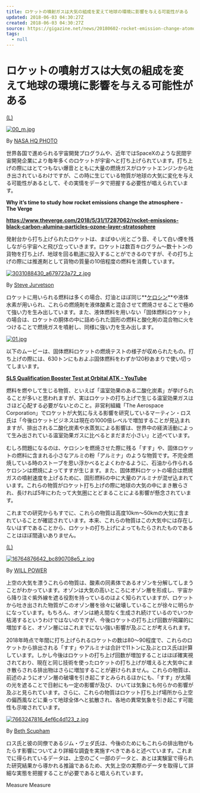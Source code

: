 ```yaml
---
title: ロケットの噴射ガスは大気の組成を変えて地球の環境に影響を与える可能性がある
updated: 2018-06-03 04:30:27Z
created: 2018-06-03 04:30:27Z
source: https://gigazine.net/news/20180602-rocket-emission-change-atomosphere/
tags:
  - null
---
```


# ロケットの噴射ガスは大気の組成を変えて地球の環境に影響を与える可能性がある

[(L)](https://www.flickr.com/photos/nasahqphoto/6012071553/)

[![00_m.jpg](../_resources/00_m-9.jpg)](https://www.flickr.com/photos/nasahqphoto/6012071553/)

By [NASA HQ PHOTO](https://www.flickr.com/photos/nasahqphoto/6012071553/)

世界各国で進められる宇宙開発プログラムや、近年ではSpaceXのような民間宇宙開発企業により毎年多くのロケットが宇宙へと打ち上げられています。打ち上げの際にはとてつもない爆音とともに大量の燃焼ガスがロケットエンジンから吐き出されているわけですが、この時に生じている物質が地球の大気に変化を与える可能性があるとして、その実情をデータで把握する必要性が唱えられています。

**Why it’s time to study how rocket emissions change the atmosphere - The Verge**

**https://www.theverge.com/2018/5/31/17287062/rocket-emissions-black-carbon-alumina-particles-ozone-layer-stratosphere**

発射台から打ち上げられたロケットは、まばゆい光とごう音、そして白い煙を残しながら宇宙へと飛び立っていきます。ロケットは数百キログラム～数十トンの貨物を打ち上げ、地球を回る軌道に投入することができるのですが、その打ち上げの際には推進剤として貨物の質量の10倍程度の燃料を消費しています。

[![3031088430_a679723a72_z.jpg](../_resources/3031088430_a679723a72_z.jpg)](https://www.flickr.com/photos/jurvetson/3031088430/)

By [Steve Jurvetson](https://www.flickr.com/photos/jurvetson/3031088430/)

ロケットに用いられる燃料は多くの場合、灯油とほぼ同じ**[ケロシン](https://ja.wikipedia.org/wiki/%E3%82%B1%E3%83%AD%E3%82%B7%E3%83%B3#%E3%82%B1%E3%83%AD%E3%82%B7%E3%83%B3%E7%B3%BB%E3%83%AD%E3%82%B1%E3%83%83%E3%83%88%E7%87%83%E6%96%99)**や液体水素が用いられ、これらの燃焼剤を液体酸素と混合させて燃焼させることで極めて強い力を生み出しています。また、液体燃料を用いない「固体燃料ロケット」の場合は、ロケットの胴体の中に詰められた固形の燃料と酸化剤の混合物に火をつけることで燃焼ガスを噴射し、同様に強い力を生み出します。

[![01.jpg](../_resources/01-1.jpg)](https://blogs.nasa.gov/Rocketology/tag/aluminum/)

以下のムービーは、固体燃料ロケットの燃焼テストの様子が収められたもの。打ち上げの際には、630トンにもおよぶ固体燃料をわずか120秒あまりで使い切ってしまいます。

**[SLS Qualification Booster Test at Orbital ATK - YouTube](https://www.youtube.com/watch?v=Qn6OvHofcoo)**

燃料を燃やして生じる物質、といえば「温室効果のある二酸化炭素」が挙げられることが多いと思われますが、実はロケットの打ち上げで生じる温室効果ガスはさほど心配する必要がないとのこと。非営利組織「The Aerospace Corporation」でロケットが大気に与える影響を研究しているマーティン・ロス氏は「今後ロケットビジネスは現在の1000倍レベルで増加することが見込まれますが、排出される二酸化炭素や水蒸気による影響は、世界中の経済活動によって生み出されている温室効果ガスに比べるとまだまだ小さい」と述べています。

むしろ問題になるのは、ケロシンを燃焼させた際に残る「すす」や、固体ロケットの燃料に含まれる小さなアルミの粉「アルミナ」のような物質です。不完全燃焼している時のストーブを思い浮かべるとよくわかるように、石油から作られるケロシンは燃焼によってすすが生じます。また、固体燃料ロケットの場合は燃焼ガスの噴射速度を上げるために、固形燃料の中に大量のアルミナが混ぜ込まれています。これらの物質がロケット打ち上げの際に地球の大気の中にまき散らされ、長ければ5年にわたって大気圏にとどまることによる影響が懸念されています。

これまでの研究からもすでに、これらの物質は高度10km～50kmの大気に含まれていることが確認されています。本来、これらの物質はこの大気中には存在しないはずであることから、ロケットの打ち上げによってもたらされたものであることはほぼ間違いありません。

[(L)](https://www.flickr.com/photos/williamismael/16764876642/)

[![16764876642_bc890708e5_z.jpg](../_resources/16764876642_bc890708e5_z.jpg)](https://www.flickr.com/photos/williamismael/16764876642/)

By [WILL POWER](https://www.flickr.com/photos/williamismael/)

上空の大気を漂うこれらの物質は、酸素の同素体であるオゾンを分解してしまうことがわかっています。オゾンは大気の高いところにオゾン層を形成し、宇宙から降り注ぐ紫外線を遮る役割を持っているのはよく知られていますが、ロケットから吐き出された物質がこのオゾン層を徐々に破壊していることが徐々に明らかになっています。もちろん、オゾンは絶え間なく生成され続けているのでいつか枯渇するというわけではないのですが、今後ロケットの打ち上げ回数が飛躍的に増加すると、オゾン層にはこれまでにない強い影響が及ぶことが考えられます。

2018年時点で年間に打ち上げられるロケットの数は80～90程度で、これらのロケットから排出される「すす」やアルミナは合計で11トンに及ぶとロス氏は計算しています。しかし今後はロケットの打ち上げ回数が増加することはほぼ確実視されており、現在と同じ技術を使ったロケットの打ち上げが増えると大気中にまき散らされる排出物はさらに増加することが避けられません。これらの物質は、前述のようにオゾン層の破壊を引き起こすとみられるほかにも、「すす」が太陽の光を遮ることで日射にも一定の影響が及び、ひいては気象にも何らかの影響が及ぶと見られています。さらに、これらの物質はロケット打ち上げ場所から上空の偏西風などに乗って地球全体へと拡散され、各地の異常気象を引き起こす可能性も示唆されています。

[![7663247816_4ef6c4d123_z.jpg](../_resources/7663247816_4ef6c4d123_z.jpg)](https://www.flickr.com/photos/bethscupham/7663247816/)

By [Beth Scupham](https://www.flickr.com/photos/bethscupham/7663247816/)

ロス氏と彼の同僚であるジム・ヴェダ氏は、今後のためにもこれらの排出物がもたらす影響についてより詳細な調査を実施すべきであると述べています。これまでに得られているデータは、上空のごく一部のデータと、あとは実験室で得られた研究結果から導かれる推論であるため、大気上空の実際のデータを取得して詳細な実態を把握することが必要であると唱えられています。

Measure
Measure